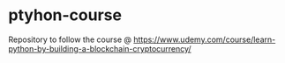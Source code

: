 # ptyhon-course
Repository to follow the course @ https://www.udemy.com/course/learn-python-by-building-a-blockchain-cryptocurrency/
